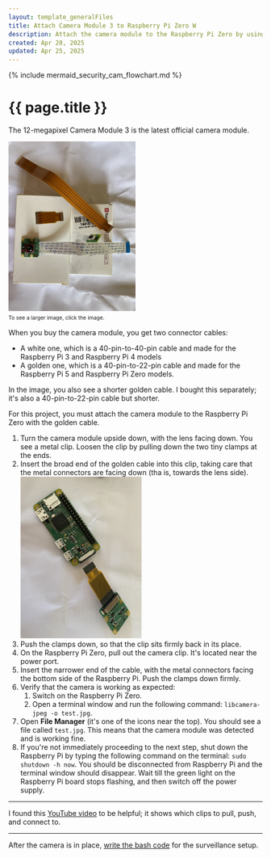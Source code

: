 ```yaml
---
layout: template_generalFiles
title: Attach Camera Module 3 to Raspberry Pi Zero W
description: Attach the camera module to the Raspberry Pi Zero by using the golden cable.
created: Apr 20, 2025
updated: Apr 25, 2025
---
```


{% include mermaid_security_cam_flowchart.md %}

# {{ page.title }}

The 12-megapixel Camera Module 3 is the latest official camera module. 

<a href = "../images/camera_3_cables.jpeg"><img src = "../images/camera_3_cables.jpeg" width="50%" /></a><br/>
<span style="font-size:75%;">To see a larger image, click the image.</span>

When you buy the camera module, you get two connector cables:
-  A white one, which is a 40-pin-to-40-pin cable and made for the Raspberry Pi 3 and Raspberry Pi 4 models
-  A golden one, which is a 40-pin-to-22-pin cable and made for the Raspberry Pi 5 and Raspberry Pi Zero models.

In the image, you also see a shorter golden cable. I bought this separately; it's also a 40-pin-to-22-pin cable but shorter.

For this project, you must attach the camera module to the Raspberry Pi Zero with the golden cable.
 
1.  Turn the camera module upside down, with the lens facing down. You see a metal clip. Loosen the clip by pulling down the two tiny clamps at the ends.
1.  Insert the broad end of the golden cable into this clip, taking care that the metal connectors are facing down (tha is, towards the lens side). <img src = "../images/camera3_1.jpeg" width="50%" />
1.  Push the clamps down, so that the clip sits firmly back in its place.
1.  On the Raspberry Pi Zero, pull out the camera clip. It's located near the power port.
1.  Insert the narrower end of the cable, with the metal connectors facing the bottom side of the Raspberry Pi. Push the clamps down firmly.
1.  Verify that the camera is working as expected:
    1.  Switch on the Raspberry Pi Zero.
	1.  Open a terminal window and run the following command: `libcamera-jpeg -o test.jpg`.
1.  Open **File Manager** (it's one of the icons near the top). You should see a file called `test.jpg`. This means that the camera module was detected and is working fine.
1.  If you're not immediately proceeding to the next step, shut down the Raspberry Pi by typing the following command on the terminal: `sudo shutdown -h now`. You should be disconnected from Raspberry Pi and the terminal window should disappear.  Wait till the green light on the Raspberry Pi board stops flashing, and then switch off the power supply.

<hr/>

I found this [YouTube video](https://www.youtube.com/watch?v=uWOlf4aECC8) to be helpful; it shows which clips to pull, push, and connect to.

<hr/>

After the camera is in place, [write the bash code](bash_security_camera.md) for the surveillance setup.
